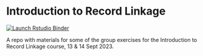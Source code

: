 # Introduction to Record Linkage

<!-- badges: start -->
  [![Launch Rstudio Binder](http://mybinder.org/badge_logo.svg)](https://mybinder.org/v2/gh/UCL-CHIG/Intro2RecordLinkage/main?urlpath=rstudio)
  <!-- badges: end -->

A repo with materials for some of the group exercises for the Introduction to 
Record Linkage course, 13 & 14 Sept 2023.